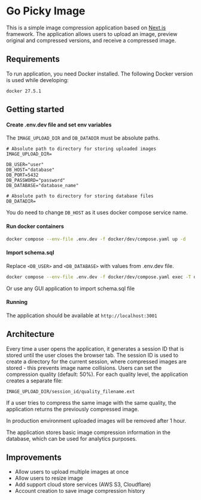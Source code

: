 # Go Picky Image

This is a simple image compression application based on [Next.js](https://nextjs.org) framework. The application allows users to upload an image, preview original and compressed versions, and receive a compressed image.

## Requirements

To run application, you need Docker installed. The following Docker version is used while developing:

```
docker 27.5.1
```

## Getting started

#### Create .env.dev file and set env variables

The `IMAGE_UPLOAD_DIR` and `DB_DATADIR` must be absolute paths.

```
# Absolute path to directory for storing uploaded images
IMAGE_UPLOAD_DIR=

DB_USER="user"
DB_HOST="database"
DB_PORT=5432
DB_PASSWORD="password"
DB_DATABASE="database_name"

# Absolute path to directory for storing database files
DB_DATADIR=
```

You do need to change `DB_HOST` as it uses docker compose service name.

#### Run docker containers

```bash
docker compose --env-file .env.dev -f docker/dev/compose.yaml up -d
```

#### Import schema.sql

Replace `<DB_USER>` and `<DB_DATABASE>` with values from .env.dev file.

```bash
docker compose --env-file .env.dev -f docker/dev/compose.yaml exec -T database psql -U <DB_USER> -d <DB_DATABASE> < schema.sql
```

Or use any GUI application to import schema.sql file

#### Running

The application should be available at `http://localhost:3001`

## Architecture

Every time a user opens the application, it generates a session ID that is stored until the user closes the browser tab. The session ID is used to create a directory for the current session, where compressed images are stored - this prevents image name collisions. Users can set the compression quality (default: 50%). For each quality level, the application creates a separate file:

```
IMAGE_UPLOAD_DIR/session_id/quality_filename.ext
```

If a user tries to compress the same image with the same quality, the application returns the previously compressed image.

In production environment uploaded images will be removed after 1 hour.

The application stores basic image compression information in the database, which can be used for analytics purposes.

## Improvements

- Allow users to upload multiple images at once
- Allow users to resize image
- Add support cloud store services (AWS S3, Cloudflare)
- Account creation to save image compression history
